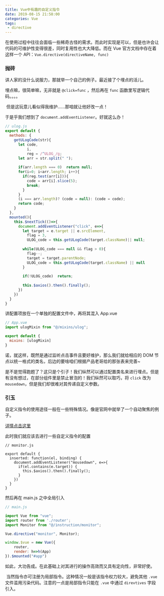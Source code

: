 ```yaml
---
title: Vue中有趣的自定义指令
date: 2019-08-15 21:58:00
categories: Vue
tags: 
 - directive
---
```


​	在使用过程中往往会面临一些稀奇古怪的需求。而此时实现是可以，但是也许会让代码的可维护性变得很差，同时复用性也大大降低。而在 Vue 官方文档中存在着这样一个 API：`Vue.directive(directiveName, func)`

<!--more-->

### 抛砖

​	讲人家的没什么说服力，那就举一个自己的例子。最近接了个埋点的活儿。

埋点嘛，很简单嘛，无非就是 `@click=func` ，然后再在 `func` 函数里写逻辑代码。。。。

​	但是这玩意儿看似得我维护……那咱就让他好改一点！

于是乎我们想到了 `document.addEventListener`。好就这么办！

```javascript
// ulog.js
export default {
  methods: {
    getULogCode(str){
      let code,
          i,
          reg = /^ULOG_/g;
      let arr = str.split(" ");
      
      if(arr.length === 0)	return null;
      for(i=0; i<arr.length; i++){
        if(reg.test(arr[i])){
          code = arr[i].slice(5);
          break;
        }
      }
      (i === arr.length)? (code = null): (code = code);
      return code;
    }
  },
  mounted(){
    this.$nextTick(()=>{
      document.addEventListener("click", e=>{
        let target = e.target || e.srcElement, 
          flag = 3,
          ULOG_code = this.getULogCode(target.className)|| null;
      
        while(ULOG_code === null && flag > 0){
          flag--;
          target = target.parentNode;
          ULOG_code = this.getULogCode(target.className) || null
        }
        
        if(!ULOG_code)	return;
        
        this.$axios().then().finally();
      })
    })
  }
}
```

讲配置项放在一个单独的配置文件中，再将其混入 App.vue

```javascript
// App.vue
import ulogMixin from "@/mixins/ulog";

export default {
  mixins: [ulogMixin]
}
```

诺，就这样，既然是通过监听点击事件且要好维护，那么我们就给相应的 DOM 节点以统一格式的类名，后边的要啥咱们根据产品老哥给的那张表来完善~



​	是不是觉得跑题了？这只是个引子！我们纵然可以通过配置类名来进行埋点。但是有没有想过，在部分组件里是禁止冒泡的！我们纵然可以取巧，将 `click` 改为 `mousedown`，但是我们却很难对其传递自定义参数。

### 引玉

自定义指令的使用途径一般在一些特殊情况。像是官网中就举了一个自动聚焦的例子。

[详情点击这里](https://cn.vuejs.org/v2/guide/custom-directive.html)

此时我们就应该去进行一些自定义指令的配置

```javas
// monitor.js

export default {
  inserted: function(el, binding) {
    document.addEventListener("mousedown", e=>{
      if(el.contains(e.target)) {
        this.$axios().then().finally();
      }
    })
  }
}
```

然后再在 main.js 之中全局引入

```javascript
// main.js

import Vue from "vue";
import router from './router';
import Monitor from "@/instruction/monitor";

Vue.directive("monitor", Monitor);

window.$vue = new Vue({
    router,
    render: h=>h(App)
}).$mounted("#app")
```

如此，大功告成。在此基础上对其进行的操作高效而又具有定向性，非常好使。

​	当然指令亦可注册为局部指令。这种情况一般是该指令权力较大，避免其他 `.vue` 文件滥用污染代码。注意的一点是局部指令只能在 `.vue` 中通过 `direvtives` 字段引入。

